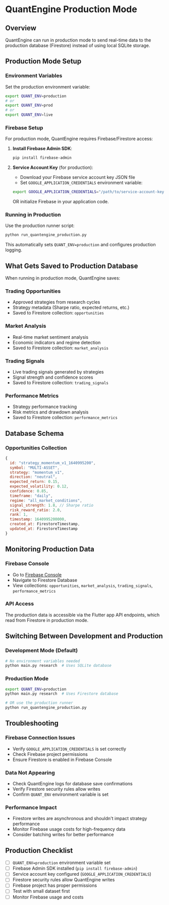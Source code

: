 # QuantEngine Production Mode

## Overview

QuantEngine can run in production mode to send real-time data to the production database (Firestore) instead of using local SQLite storage.

## Production Mode Setup

### Environment Variables

Set the production environment variable:

```bash
export QUANT_ENV=production
# or
export QUANT_ENV=prod
# or
export QUANT_ENV=live
```

### Firebase Setup

For production mode, QuantEngine requires Firebase/Firestore access:

1. **Install Firebase Admin SDK**:
   ```bash
   pip install firebase-admin
   ```

2. **Service Account Key** (for production):
   - Download your Firebase service account key JSON file
   - Set `GOOGLE_APPLICATION_CREDENTIALS` environment variable:
   ```bash
   export GOOGLE_APPLICATION_CREDENTIALS="/path/to/service-account-key.json"
   ```

   OR initialize Firebase in your application code.

### Running in Production

Use the production runner script:

```bash
python run_quantengine_production.py
```

This automatically sets `QUANT_ENV=production` and configures production logging.

## What Gets Saved to Production Database

When running in production mode, QuantEngine saves:

### Trading Opportunities
- Approved strategies from research cycles
- Strategy metadata (Sharpe ratio, expected returns, etc.)
- Saved to Firestore collection: `opportunities`

### Market Analysis
- Real-time market sentiment analysis
- Economic indicators and regime detection
- Saved to Firestore collection: `market_analysis`

### Trading Signals
- Live trading signals generated by strategies
- Signal strength and confidence scores
- Saved to Firestore collection: `trading_signals`

### Performance Metrics
- Strategy performance tracking
- Risk metrics and drawdown analysis
- Saved to Firestore collection: `performance_metrics`

## Database Schema

### Opportunities Collection
```javascript
{
  id: "strategy_momentum_v1_1640995200",
  symbol: "MULTI-ASSET",
  strategy: "momentum_v1",
  direction: "neutral",
  expected_return: 0.15,
  expected_volatility: 0.12,
  confidence: 0.85,
  timeframe: "daily",
  regime: "all_market_conditions",
  signal_strength: 1.8, // Sharpe ratio
  risk_reward_ratio: 2.0,
  rank: 1,
  timestamp: 1640995200000,
  created_at: FirestoreTimestamp,
  updated_at: FirestoreTimestamp
}
```

## Monitoring Production Data

### Firebase Console
- Go to [Firebase Console](https://console.firebase.google.com)
- Navigate to Firestore Database
- View collections: `opportunities`, `market_analysis`, `trading_signals`, `performance_metrics`

### API Access
The production data is accessible via the Flutter app API endpoints, which read from Firestore in production mode.

## Switching Between Development and Production

### Development Mode (Default)
```bash
# No environment variables needed
python main.py research  # Uses SQLite database
```

### Production Mode
```bash
export QUANT_ENV=production
python main.py research  # Uses Firestore database

# OR use the production runner
python run_quantengine_production.py
```

## Troubleshooting

### Firebase Connection Issues
- Verify `GOOGLE_APPLICATION_CREDENTIALS` is set correctly
- Check Firebase project permissions
- Ensure Firestore is enabled in Firebase Console

### Data Not Appearing
- Check QuantEngine logs for database save confirmations
- Verify Firestore security rules allow writes
- Confirm `QUANT_ENV` environment variable is set

### Performance Impact
- Firestore writes are asynchronous and shouldn't impact strategy performance
- Monitor Firebase usage costs for high-frequency data
- Consider batching writes for better performance

## Production Checklist

- [ ] `QUANT_ENV=production` environment variable set
- [ ] Firebase Admin SDK installed (`pip install firebase-admin`)
- [ ] Service account key configured (`GOOGLE_APPLICATION_CREDENTIALS`)
- [ ] Firestore security rules allow QuantEngine writes
- [ ] Firebase project has proper permissions
- [ ] Test with small dataset first
- [ ] Monitor Firebase usage and costs
